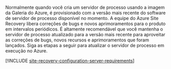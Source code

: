 
Normalmente quando você cria um servidor de processo usando a imagem da Galeria do Azure, é provisionado com a versão mais recente do software de servidor de processo disponível no momento. A equipe do Azure Site Recovery libera correções de bugs e novos aprimoramentos para o produto em intervalos periódicos. É altamente recomendável que você mantenha o servidor de processo atualizado para a versão mais recente para aproveitar as correções de bugs, novos recursos e aprimoramentos que foram lançados. Siga as etapas a seguir para atualizar o servidor de processo em execução no Azure.

[!INCLUDE [site-recovery-configuration-server-requirements](site-recovery-vmware-upgrade-process-server-internal.md)]
